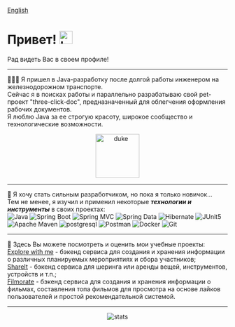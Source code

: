 [English](README.md)
<h1>
  Привет!
  <img src="https://media.giphy.com/media/hvRJCLFzcasrR4ia7z/giphy.gif" alt="handshake" width="30px"/>
</h1>
Рад видеть Вас в своем профиле!  

---
👨🏻‍💻 Я пришел в Java-разработку после долгой работы инженером на железнодорожном транспорте.  
Сейчас я в поисках работы и параллельно разрабатываю свой pet-проект "three-click-doc", предназначенный для облегчения оформления рабочих документов.  
Я люблю Java за ее строгую красоту, широкое сообщество и технологические возможности.
<div id="duke" align="center">
  <img src="https://www.java.net.ar/user/pages/01.home/04.jconf-dev-edition-2021/duke-love.png" alt="duke" width="100"/>
</div>

---
🧠 Я хочу стать сильным разработчиком, но пока я только новичок...  
Тем не менее, я изучил и применил некоторые ***технологии и инструменты*** в своих проектах:  
![Java](https://img.shields.io/badge/-Java-090909?style=for-the-badge&logo=openJDK&logoColor=orange)
![Spring Boot](https://img.shields.io/badge/-Spring%20Boot-090909?style=for-the-badge&logo=SpringBoot&logoColor=6DB33F)
![Spring MVC](https://img.shields.io/badge/-Spring%20MVC-090909?style=for-the-badge&logo=Spring&logoColor=6DB33F)
![Spring Data](https://img.shields.io/badge/-Spring%20Data%20JPA-090909?style=for-the-badge&logo=Spring&logoColor=6DB33F)
![Hibernate](https://img.shields.io/badge/-Hibernate-090909?style=for-the-badge&logo=Hibernate&logoColor=59666C)
![JUnit5](https://img.shields.io/badge/-JUnit5-090909?style=for-the-badge&logo=JUnit5&logoColor=25A162)
![Apache Maven](https://img.shields.io/badge/-Maven-090909?style=for-the-badge&logo=ApacheMaven&logoColor=C71A36)
![postgresql](https://img.shields.io/badge/-postgresql-090909?style=for-the-badge&logo=postgresql&logoColor=4169E1)
![Postman](https://img.shields.io/badge/-Postman-090909?style=for-the-badge&logo=Postman&logoColor=FF6C37)
![Docker](https://img.shields.io/badge/-Docker-090909?style=for-the-badge&logo=Docker&logoColor=2496ED)
![Git](https://img.shields.io/badge/-Git-090909?style=for-the-badge&logo=Git&logoColor=F05032)

---

🔭 Здесь Вы можете посмотреть и оценить мои учебные проекты:  
[Explore with me](https://github.com/RuslanYapparov/java-explore-with-me) - бэкенд сервиса для создания и хранения информации о различных планируемых мероприятиях и сбора участников;  
[ShareIt](https://github.com/RuslanYapparov/java-explore-with-me) - бэкенд сервиса для шеринга или аренды вещей, инструментов, устройств и т.п.;  
[Filmorate](https://github.com/RuslanYapparov/java-filmorate) - бэкенд сервиса для создания и хранения информации о фильмах, составления топа фильмов для просмотра на основе лайков пользователей и простой рекомендательной системой.  

---
<p align="center">
  <img src="https://github-readme-stats.vercel.app/api?username=RuslanYapparov&show_icons=true&hide_border=true&theme=default&rank_icon=github" alt="stats"/>
</p>
<div id="visits" align="center">
  <img src="https://komarev.com/ghpvc/?username=RuslanYapparov&style=flat-square&color=blue" alt="" />
</div>

